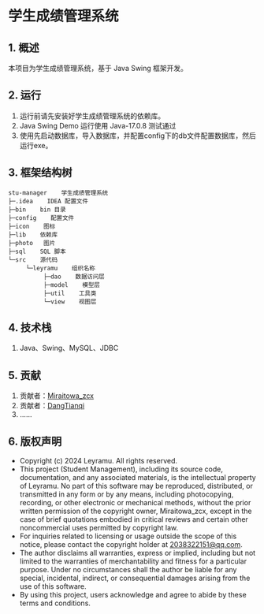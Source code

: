 # 学生成绩管理系统

## 1. 概述

本项目为学生成绩管理系统，基于 Java Swing 框架开发。

## 2. 运行

1. 运行前请先安装好学生成绩管理系统的依赖库。
2. Java Swing Demo 运行使用 Java-17.0.8 测试通过
3. 使用先启动数据库，导入数据库，并配置config下的db文件配置数据库，然后运行exe。

## 3. 框架结构树

``` tree
stu-manager    学生成绩管理系统
├─.idea    IDEA 配置文件
├─bin    bin 目录
├─config    配置文件
├─icon    图标
├─lib    依赖库
├─photo   图片
├─sql    SQL 脚本
└─src    源代码
     └─leyramu    组织名称
          ├─dao    数据访问层
          ├─model    模型层
          ├─util    工具类
          └─view    视图层
```

## 4. 技术栈

1. Java、Swing、MySQL、JDBC

## 5. 贡献

1. 贡献者：[Miraitowa_zcx](https://github.com/Miraitowa-zcx)
2. 贡献者：[DangTianqi](https://github.com/DangTianqi)
3. ......

## 6. 版权声明

* Copyright (c) 2024 Leyramu. All rights reserved.
* This project (Student Management), including its source code, documentation, and any associated materials, is
  the intellectual property of Leyramu. No part of this software may be reproduced, distributed, or transmitted in any
  form or by any means, including photocopying, recording, or other electronic or mechanical methods, without the prior
  written permission of the copyright owner, Miraitowa_zcx, except in the case of brief quotations embodied in critical
  reviews and certain other noncommercial uses permitted by copyright law.
* For inquiries related to licensing or usage outside the scope of this notice, please contact the copyright holder at
  2038322151@qq.com.
* The author disclaims all warranties, express or implied, including but not limited to the warranties of
  merchantability and fitness for a particular purpose. Under no circumstances shall the author be liable for any
  special, incidental, indirect, or consequential damages arising from the use of this software.
* By using this project, users acknowledge and agree to abide by these terms and conditions.
